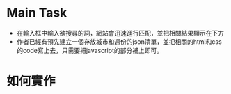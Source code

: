 # Main Task
* 在輸入框中輸入欲搜尋的詞，網站會迅速進行匹配，並把相關結果顯示在下方
* 作者已經有預先建立一個存放城市和週份的json清單，並把相關的html和css的code寫上去，只需要把javascript的部分補上即可。

# 如何實作
